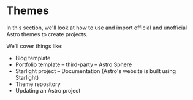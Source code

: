 # Themes

In this section, we'll look at how to use and import official and unofficial Astro themes to create projects.

We’ll cover things like:

-   Blog template
-   Portfolio template – third-party – Astro Sphere
-   Starlight project – Documentation (Astro's website is built using Starlight)
-   Theme repository
-   Updating an Astro project